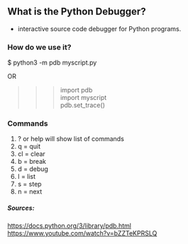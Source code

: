 ## What is the Python Debugger?  

- interactive source code debugger for Python programs.


### How do we use it?  

$ python3 -m pdb myscript.py  

OR  

>>> import pdb  
>>> import myscript  
>>> pdb.set_trace()  


### Commands  

1. ? or help will show list of commands  
2. q = quit  
3. cl = clear  
4. b = break  
5. d = debug  
6. l = list  
7. s = step  
8. n = next  



##### *Sources:*  
<https://docs.python.org/3/library/pdb.html>  
<https://www.youtube.com/watch?v=bZZTeKPRSLQ>  
